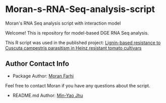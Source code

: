 # Moran-s-RNA-Seq-analysis-script

Moran's RNA Seq analysis script with interaction model

Welcome! This is repository for model-based DGE RNA Seq analysis.

This R script was used in the published project: [Lignin-based resistance to Cuscuta campestris parasitism in Heinz resistant tomato cultivars](https://doi.org/10.1101/706861)

## Author Contact Info

- Package Author:
[Moran Farhi](mailto:moranfarhi@gmail.com)

Feel free to contact Moran if you have any questions about the script.

- README.md Author:
[Min-Yao Jhu](mailto:minjhu@ucdavis.edu) 